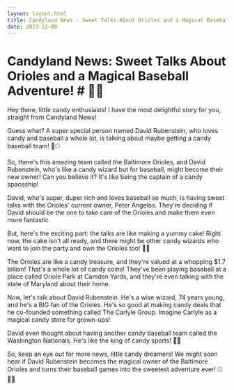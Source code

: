 ```yaml
---
layout: layout.html
title: Candyland News - Sweet Talks About Orioles and a Magical Baseball Adventure!
date: 2023-12-08
---
```



# Candyland News: Sweet Talks About Orioles and a Magical Baseball Adventure! # 🌟🍭

Hey there, little candy enthusiasts! I have the most delightful story for you, straight from Candyland News!

Guess what? A super special person named David Rubenstein, who loves candy and baseball a whole lot, is talking about maybe getting a candy baseball team! 🍬⚾

So, there's this amazing team called the Baltimore Orioles, and David Rubenstein, who's like a candy wizard but for baseball, might become their new owner! Can you believe it? It's like being the captain of a candy spaceship!

David, who's super, duper rich and loves baseball so much, is having sweet talks with the Orioles' current owner, Peter Angelos. They're deciding if David should be the one to take care of the Orioles and make them even more fantastic.

But, here's the exciting part: the talks are like making a yummy cake! Right now, the cake isn't all ready, and there might be other candy wizards who want to join the party and own the Orioles too! 🎉🧁

The Orioles are like a candy treasure, and they're valued at a whopping $1.7 billion! That's a whole lot of candy coins! They've been playing baseball at a place called Oriole Park at Camden Yards, and they're even talking with the state of Maryland about their home.

Now, let's talk about David Rubenstein. He's a wise wizard, 74 years young, and he's a BIG fan of the Orioles. He's so good at making candy deals that he co-founded something called The Carlyle Group. Imagine Carlyle as a magical candy store for grown-ups!

David even thought about having another candy baseball team called the Washington Nationals. He's like the king of candy sports! 🤴🍬

So, keep an eye out for more news, little candy dreamers! We might soon hear if David Rubenstein becomes the magical owner of the Baltimore Orioles and turns their baseball games into the sweetest adventure ever! ⚾🌈✨